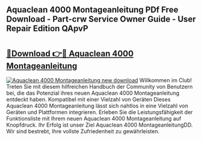 ## Aquaclean 4000 Montageanleitung PDf Free Download - Part-crw Service Owner Guide - User Repair Edition QApvP

# <h2><a href="http://df7kvze.blite.top/?on=Aquaclean+4000+Montageanleitung">🔗Download 👉🔴 Aquaclean 4000 Montageanleitung</a></h2>

[![Aquaclean 4000 Montageanleitung new download](https://i.imgur.com/lujVjoI.png)](http://df7kvze.blite.top/?on=Aquaclean+4000+Montageanleitung)
Willkommen im Club! Treten Sie mit diesem hilfreichen Handbuch der Community von Benutzern bei, die das Potenzial ihres neuen Aquaclean 4000 Montageanleitung entdeckt haben. Kompatibel mit einer Vielzahl von Geräten Dieses Aquaclean 4000 Montageanleitung lässt sich nahtlos in eine Vielzahl von Geräten und Plattformen integrieren. Erleben Sie die Leistungsfähigkeit der Funktionsliste mit Ihrem neuen Aquaclean 4000 Montageanleitung auf Knopfdruck. Ihr Erfolg ist unser Ziel Aquaclean 4000 MontageanleitungDD. Wir sind bestrebt, Ihre vollste Zufriedenheit zu gewährleisten.
